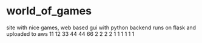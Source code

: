 # world_of_games
site with nice games, web based gui with python backend runs on flask and uploaded to aws
11
12
33
44
44
66
2
2
2
2
1
1
1
1
1
1

